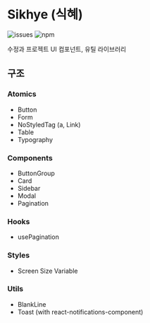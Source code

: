 # Sikhye (식혜)

![issues](https://img.shields.io/github/issues/swjb-sinamon/sikhye?style=for-the-badge) ![npm](https://img.shields.io/npm/v/@sinamon/sikhye?style=for-the-badge)

수정과 프로젝트 UI 컴포넌트, 유틸 라이브러리

## 구조
### Atomics
- Button
- Form
- NoStyledTag (a, Link)
- Table
- Typography

### Components
- ButtonGroup
- Card
- Sidebar
- Modal
- Pagination

### Hooks
- usePagination

### Styles
- Screen Size Variable

### Utils
- BlankLine
- Toast (with react-notifications-component)
